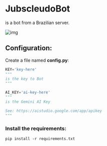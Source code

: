 # JubscleudoBot
is a bot from a Brazilian server.

![img](https://cdn.discordapp.com/avatars/1116117973887889550/18b8150f49df27b670609dcba422aa34.png?size=1024&format=webp&quality=lossless&width=0&height=256)

## Configuration:
Create a file named **config.py**:
```python
KEY='key-here'
"""
is the key to Bot
"""

AI_KEY='ai-key-here'
"""
is the Gemini AI Key

See: https://aistudio.google.com/app/apikey
"""
```

### Install the requirements:
```batch
pip install -r requirements.txt
```